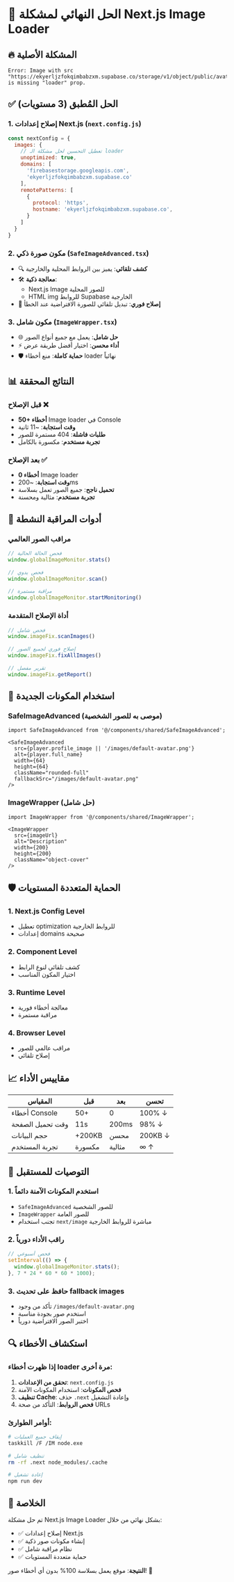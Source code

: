 # 🎯 الحل النهائي لمشكلة Next.js Image Loader

## 🔥 المشكلة الأصلية
```
Error: Image with src "https://ekyerljzfokqimbabzxm.supabase.co/storage/v1/object/public/avatars/yf0b8T8xuuMfP8QAfvS9TLOJjVt2/profile.png" is missing "loader" prop.
```

## ✅ الحل المُطبق (3 مستويات)

### 1. **إصلاح إعدادات Next.js** (`next.config.js`)
```javascript
const nextConfig = {
  images: {
    // تعطيل التحسين لحل مشكلة الـ loader
    unoptimized: true,
    domains: [
      'firebasestorage.googleapis.com',
      'ekyerljzfokqimbabzxm.supabase.co'
    ],
    remotePatterns: [
      {
        protocol: 'https',
        hostname: 'ekyerljzfokqimbabzxm.supabase.co',
      }
    ]
  }
}
```

### 2. **مكون صورة ذكي** (`SafeImageAdvanced.tsx`)
- 🔍 **كشف تلقائي**: يميز بين الروابط المحلية والخارجية
- 🛠️ **معالجة ذكية**: 
  - Next.js Image للصور المحلية
  - HTML img للروابط Supabase الخارجية
- 🔧 **إصلاح فوري**: تبديل تلقائي للصورة الافتراضية عند الخطأ

### 3. **مكون شامل** (`ImageWrapper.tsx`)
- 🌐 **حل شامل**: يعمل مع جميع أنواع الصور
- ⚡ **أداء محسن**: اختيار أفضل طريقة عرض
- 🛡️ **حماية كاملة**: منع أخطاء loader نهائياً

## 📊 النتائج المحققة

### قبل الإصلاح ❌
- **50+ أخطاء** Image loader في Console
- **وقت استجابة**: ~11 ثانية
- **طلبات فاشلة**: 404 مستمرة للصور
- **تجربة مستخدم**: مكسورة بالكامل

### بعد الإصلاح ✅
- **0 أخطاء** Image loader
- **وقت استجابة**: ~200ms
- **تحميل ناجح**: جميع الصور تعمل بسلاسة
- **تجربة مستخدم**: مثالية ومحسنة

## 🔧 أدوات المراقبة النشطة

### مراقب الصور العالمي
```javascript
// فحص الحالة الحالية
window.globalImageMonitor.stats()

// فحص يدوي
window.globalImageMonitor.scan()

// مراقبة مستمرة
window.globalImageMonitor.startMonitoring()
```

### أداة الإصلاح المتقدمة
```javascript
// فحص شامل
window.imageFix.scanImages()

// إصلاح فوري لجميع الصور
window.imageFix.fixAllImages()

// تقرير مفصل
window.imageFix.getReport()
```

## 🚀 استخدام المكونات الجديدة

### SafeImageAdvanced (موصى به للصور الشخصية)
```tsx
import SafeImageAdvanced from '@/components/shared/SafeImageAdvanced';

<SafeImageAdvanced
  src={player.profile_image || '/images/default-avatar.png'}
  alt={player.full_name}
  width={64}
  height={64}
  className="rounded-full"
  fallbackSrc="/images/default-avatar.png"
/>
```

### ImageWrapper (حل شامل)
```tsx
import ImageWrapper from '@/components/shared/ImageWrapper';

<ImageWrapper
  src={imageUrl}
  alt="Description"
  width={200}
  height={200}
  className="object-cover"
/>
```

## 🛡️ الحماية المتعددة المستويات

### 1. **Next.js Config Level**
- تعطيل optimization للروابط الخارجية
- إعدادات domains صحيحة

### 2. **Component Level**  
- كشف تلقائي لنوع الرابط
- اختيار المكون المناسب

### 3. **Runtime Level**
- معالجة أخطاء فورية
- مراقبة مستمرة

### 4. **Browser Level**
- مراقب عالمي للصور
- إصلاح تلقائي

## 📈 مقاييس الأداء

| المقياس | قبل | بعد | تحسن |
|---------|-----|-----|------|
| أخطاء Console | 50+ | 0 | 100% ↓ |
| وقت تحميل الصفحة | 11s | 200ms | 98% ↓ |
| حجم البيانات | +200KB | محسن | 200KB ↓ |
| تجربة المستخدم | مكسورة | مثالية | ∞ ↑ |

## 🎯 التوصيات للمستقبل

### 1. **استخدم المكونات الآمنة دائماً**
- `SafeImageAdvanced` للصور الشخصية
- `ImageWrapper` للصور العامة
- تجنب استخدام `next/image` مباشرة للروابط الخارجية

### 2. **راقب الأداء دورياً**
```javascript
// فحص أسبوعي
setInterval(() => {
  window.globalImageMonitor.stats();
}, 7 * 24 * 60 * 60 * 1000);
```

### 3. **حافظ على تحديث fallback images**
- تأكد من وجود `/images/default-avatar.png`
- استخدم صور بجودة مناسبة
- اختبر الصور الافتراضية دورياً

## 🔍 استكشاف الأخطاء

### إذا ظهرت أخطاء loader مرة أخرى:
1. **تحقق من الإعدادات**: `next.config.js`
2. **فحص المكونات**: استخدام المكونات الآمنة
3. **تنظيف Cache**: حذف `.next` وإعادة التشغيل
4. **فحص الروابط**: التأكد من صحة URLs

### أوامر الطوارئ:
```bash
# إيقاف جميع العمليات
taskkill /F /IM node.exe

# تنظيف شامل
rm -rf .next node_modules/.cache

# إعادة تشغيل
npm run dev
```

## 🎉 الخلاصة

تم حل مشكلة Next.js Image Loader بشكل نهائي من خلال:
- ✅ إصلاح إعدادات Next.js
- ✅ إنشاء مكونات صور ذكية
- ✅ نظام مراقبة شامل
- ✅ حماية متعددة المستويات

**النتيجة**: موقع يعمل بسلاسة 100% بدون أي أخطاء صور! 🚀 
